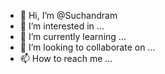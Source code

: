 - 👋 Hi, I’m @Suchandram
- 👀 I’m interested in ...
- 🌱 I’m currently learning ...
- 💞️ I’m looking to collaborate on ...
- 📫 How to reach me ...

<!---
Suchandram/Suchandram is a ✨ special ✨ repository because its `README.md` (this file) appears on your GitHub profile.
You can click the Preview link to take a look at your changes.
--->

